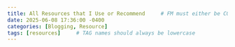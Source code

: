 ```yaml
---
title: All Resources that I Use or Recommend     # FM must either be COMPLETELY filled out or EMPTY between the lines for site to not break
date: 2025-06-08 17:36:00 -0400
categories: [Blogging, Resource]
tags: [resources]     # TAG names should always be lowercase
---
```


##
